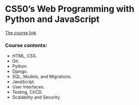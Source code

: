 # CS50’s Web Programming with Python and JavaScript

[The course link](https://cs50.harvard.edu/web/2020/ "CS50’s Web Programming with Python and JavaScript")

### Course contents:
- HTML, CSS.
- Git.
- Python.
- Django.
- SQL, Models, and Migrations.
- JavaScript.
- User Interfaces.
- Testing, CI/CD.
- Scalability and Security.